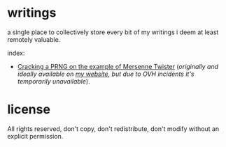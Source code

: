 # writings
a single place to collectively store every bit of my writings i deem at least remotely valuable.

index:
 * [Cracking a PRNG on the example of Mersenne Twister](p1.md) (_originally and ideally available on [my website](palaiologos.rocks/?id=9), but due to OVH incidents it's temporarily unavailable_).

# license

All rights reserved, don't copy, don't redistribute, don't modify without an explicit permission.
